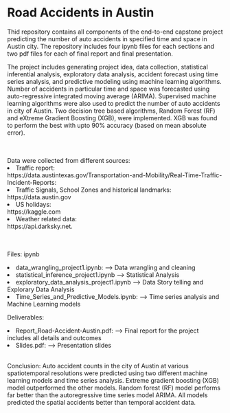 # Road Accidents in Austin
Thid repository contains all components of the end-to-end capstone project predicting
the number of auto accidents in specified time and space in Austin city. The repository includes four ipynb files for each sections and two pdf files for each of
final report and final presentation. 

The project includes generating project idea, data collection, statistical inferential
analysis, exploratory data analysis, accident forecast using time series analysis, and
predictive modeling using machine learning algorithms. Number of accidents in particular
time and space was forecasted using auto-regressive integrated moving average (ARIMA).
Supervised machine learning algorithms were also used to predict the number of auto
accidents in city of Austin. Two decision tree based algorithms, Random Forest (RF) and
eXtreme Gradient Boosting (XGB), were implemented. XGB was found to perform the best
with upto 90% accuracy (based on mean absolute error).   


<br>
<br>
Data were collected from different sources:
<li>Traffic report:<br> https://data.austintexas.gov/Transportation-and-Mobility/Real-Time-Traffic-Incident-Reports: 
</li>
<li>Traffic Signals, School Zones and historical landmarks:<br>
    https://data.austin.gov</li>
<li>US holidays: <br> 
    https://kaggle.com</li>
<li> Weather related data: <br> https://api.darksky.net. </li>


<br>
<br>

Files:
ipynb
<li> data_wrangling_project1.ipynb: --> Data wrangling and cleaning</li>
<li> statistical_inference_project1.ipynb --> Statistical Analysis</li>
<li> exploratory_data_analysis_project1.ipynb --> Data Story telling and Explorary Data Analysis</li>
<li> Time_Series_and_Predictive_Models.ipynb: --> Time series analysis and Machine Learning models</li>




Deliverables:
<li> Report_Road-Accident-Austin.pdf: --> Final report for the project includes all details and outcomes
<li> Slides.pdf: --> Presentation slides
<br>
<br>   
 
Conclusion: 
Auto accident counts in the city of Austin at various spatiotemporal resolutions were predicted using two different machine learning models and time series analysis. Extreme gradient boosting (XGB) model outperformed the other models. Random forest (RF) model performs far better than the autoregressive time series model ARIMA. All models predicted the spatial accidents better than temporal accident data. 
